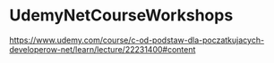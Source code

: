 # UdemyNetCourseWorkshops
https://www.udemy.com/course/c-od-podstaw-dla-poczatkujacych-developerow-net/learn/lecture/22231400#content
